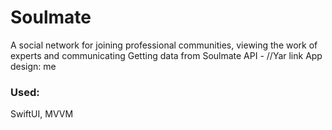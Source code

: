 # Soulmate

A social network for joining professional communities, viewing the work of experts and communicating
Getting data from Soulmate API - //Yar link
App design: me  

### Used:
SwiftUI, MVVM
